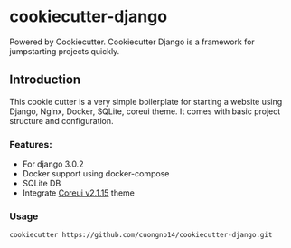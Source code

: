 # cookiecutter-django

Powered by Cookiecutter. Cookiecutter Django is a framework for jumpstarting projects quickly.

## Introduction
This cookie cutter is a very simple boilerplate for starting a website using Django, Nginx, Docker, SQLite, coreui theme. It comes with basic project structure and configuration.

### Features:

- For django 3.0.2
- Docker support using docker-compose
- SQLite DB
- Integrate [Coreui v2.1.15](https://github.com/coreui/coreui-free-bootstrap-admin-template/tree/v2.1.15) theme

### Usage

`cookiecutter https://github.com/cuongnb14/cookiecutter-django.git`

